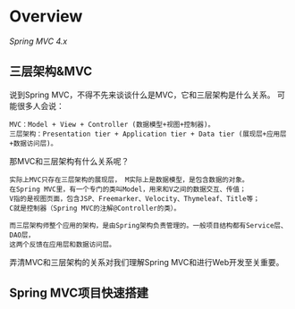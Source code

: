 # Overview
*Spring MVC 4.x*
## 三层架构&MVC
说到Spring MVC，不得不先来谈谈什么是MVC，它和三层架构是什么关系。
可能很多人会说：
    
    MVC：Model + View + Controller (数据模型+视图+控制器)。
    三层架构：Presentation tier + Application tier + Data tier (展现层+应用层+数据访问层)。
    
那MVC和三层架构有什么关系呢？

    实际上MVC只存在三层架构的展现层， M实际上是数据模型，是包含数据的对象。
    在Spring MVC里，有一个专门的类叫Model，用来和V之间的数据交互、传值；
    V指的是视图页面，包含JSP、Freemarker、Velocity、Thymeleaf、Title等；
    C就是控制器（Spring MVC的注解@Controller的类）。
    
    而三层架构师整个应用的架构，是由Spring架构负责管理的。一般项目结构都有Service层、DAO层，
    这两个反馈在应用层和数据访问层。
弄清MVC和三层架构的关系对我们理解Spring MVC和进行Web开发至关重要。
## Spring MVC项目快速搭建
